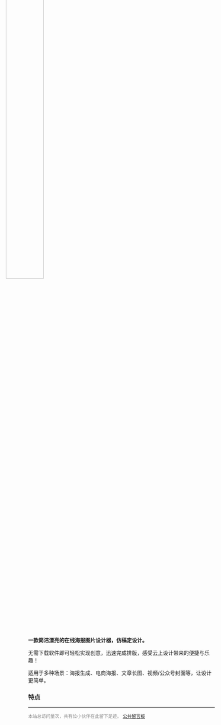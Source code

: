 <img src="../images/2023-7-14-1689304654662.png" style="width: 45%; margin: -90px 0 -16px -60px;" >

**一款简洁漂亮的在线海报图片设计器，仿稿定设计。**

无需下载软件即可轻松实现创意，迅速完成排版，感受云上设计带来的便捷与乐趣！

适用于多种场景：海报生成、电商海报、文章长图、视频/公众号封面等，让设计更简单。

### 特点

-----

<div style="font-size:12px;color:#888888"><span id="busuanzi_container_site_pv">本站总访问量<span id="busuanzi_value_site_pv"></span>次</span>，<span id="busuanzi_container_site_pv">共有<span id="busuanzi_value_site_uv"></span>位小伙伴在此留下足迹。</span> <a href="https://support.qq.com/product/496599">公共留言板</a></div>